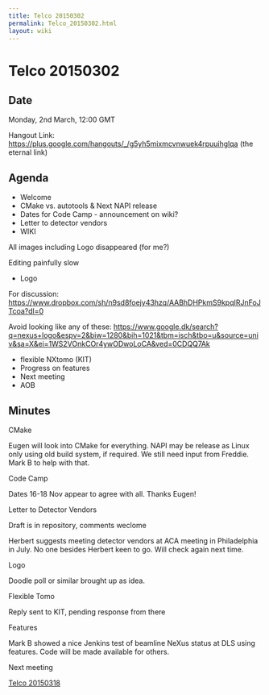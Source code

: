 ```yaml
---
title: Telco 20150302
permalink: Telco_20150302.html
layout: wiki
---
```

Telco 20150302
==============

Date
----

Monday, 2nd March, 12:00 GMT

Hangout Link:
<https://plus.google.com/hangouts/_/g5yh5mixmcvnwuek4rpuuihglqa> (the
eternal link)

Agenda
------

-   Welcome
-   CMake vs. autotools & Next NAPI release
-   Dates for Code Camp - announcement on wiki?
-   Letter to detector vendors
-   WIKI

  
  
All images including Logo disappeared (for me?)

Editing painfully slow

-   Logo

  
  
For discussion:
<https://www.dropbox.com/sh/n9sd8foejy43hzq/AABhDHPkmS9kpqIRJnFoJTcoa?dl=0>

Avoid looking like any of these:
<https://www.google.dk/search?q=nexus+logo&espv=2&biw=1280&bih=1021&tbm=isch&tbo=u&source=univ&sa=X&ei=1WS2VOnkCOr4ywODwoLoCA&ved=0CDQQ7Ak>

-   flexible NXtomo (KIT)
-   Progress on features
-   Next meeting
-   AOB

Minutes
-------

CMake

  
  
Eugen will look into CMake for everything. NAPI may be release as Linux
only using old build system, if required. We still need input from
Freddie. Mark B to help with that.

Code Camp

  
  
Dates 16-18 Nov appear to agree with all. Thanks Eugen!

Letter to Detector Vendors

  
  
Draft is in repository, comments weclome

Herbert suggests meeting detector vendors at ACA meeting in Philadelphia
in July. No one besides Herbert keen to go. Will check again next time.

Logo

  
  
Doodle poll or similar brought up as idea.

Flexible Tomo

  
  
Reply sent to KIT, pending response from there

Features

  
  
Mark B showed a nice Jenkins test of beamline NeXus status at DLS using
features. Code will be made available for others.

Next meeting

  
  
[Telco 20150318](Telco_20150318.html "wikilink")
